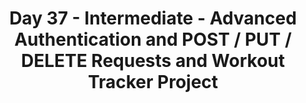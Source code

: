 <h1 align=center>Day 37 - Intermediate - Advanced Authentication and POST / PUT / DELETE Requests and Workout Tracker Project</h1>